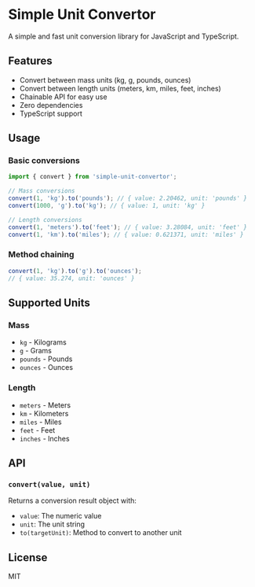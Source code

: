 # Simple Unit Convertor

A simple and fast unit conversion library for JavaScript and TypeScript.

## Features

- Convert between mass units (kg, g, pounds, ounces)
- Convert between length units (meters, km, miles, feet, inches)
- Chainable API for easy use
- Zero dependencies
- TypeScript support

## Usage

### Basic conversions

```javascript
import { convert } from 'simple-unit-convertor';

// Mass conversions
convert(1, 'kg').to('pounds'); // { value: 2.20462, unit: 'pounds' }
convert(1000, 'g').to('kg'); // { value: 1, unit: 'kg' }

// Length conversions
convert(1, 'meters').to('feet'); // { value: 3.28084, unit: 'feet' }
convert(1, 'km').to('miles'); // { value: 0.621371, unit: 'miles' }
```

### Method chaining

```javascript
convert(1, 'kg').to('g').to('ounces');
// { value: 35.274, unit: 'ounces' }
```

## Supported Units

### Mass
- `kg` - Kilograms
- `g` - Grams
- `pounds` - Pounds
- `ounces` - Ounces

### Length
- `meters` - Meters
- `km` - Kilometers
- `miles` - Miles
- `feet` - Feet
- `inches` - Inches

## API

### `convert(value, unit)`

Returns a conversion result object with:
- `value`: The numeric value
- `unit`: The unit string
- `to(targetUnit)`: Method to convert to another unit

## License

MIT